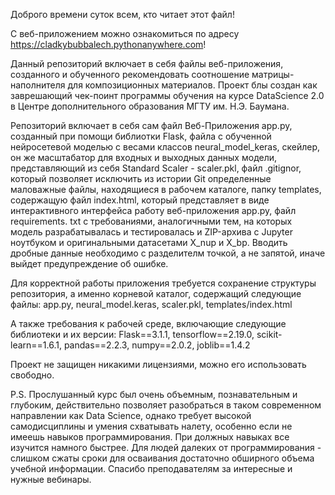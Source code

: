 Доброго времени суток всем, кто читает этот файл!

С веб-приложением можно ознакомиться по адресу https://cladkybubbalech.pythonanywhere.com!

Данный репозиторий включает в себя файлы веб-приложения, созданного и обученного рекомендовать соотношение 
матрицы-наполнителя для композиционных материалов. Проект блы создан как заврешающий чек-поинт программы обучения
на курсе DataScience 2.0 в Центре дополнительного образования МГТУ им. Н.Э. Баумана.

Репозиторий включает в себя сам файл Веб-Приложения app.py, созданный при помощи библиотки Flask, файла с обученной 
нейросетевой моделью с весами классов neural_model_keras, скейлер, он же масштабатор для входных и выходных данных модели,
представляющий из себя Standard Scaler - scaler.pkl, файл .gitignor, который позволяет исключить из истории Git 
определенные маловажные файлы, находящиеся в рабочем каталоге, папку templates, содержащую файл index.html, который представляет
в виде интерактивного интерфейса работу веб-приложения app.py, файл requirements. txt с требованиями, аналогичными тем, на которых модель 
разрабатывалась и тестировалась и ZIP-архива с Jupyter ноутбуком и оригинальными датасетами X_nup и X_bp. Вводить дробные данные необходимо 
с разделителм точкой, а не запятой, иначе выйдет предупреждение об ошибке.

Для корректной работы приложения требуется сохранение структуры репозитория, а именно корневой каталог, содержащий следующие файлы:
app.py,
neural_model.keras,
scaler.pkl,
templates/index.html

А также требования к рабочей среде, включающие следующие библиотеки и их версии:
Flask==3.1.1,
tensorflow==2.19.0,
scikit-learn==1.6.1,
pandas==2.2.3,
numpy==2.0.2,
joblib==1.4.2

Проект не защищен никакими лицензиями, можно его использовать свободно.

P.S. Прослушанный курс был очень объемным, познавательным и глубоким, действительно позволяет разобраться в таком современном направлении
как Data Science, однако требует высокой самодисциплины и умения схватывать налету, особенно если не имеешь навыков программирования. 
При должных навыках все изучится намного быстрее. Для людей далеких от программирования - слишком сжаты сроки для осваивания достаточно обширного
объема учебной информации. Спасибо преподавателям за интересные и нужные вебинары.
